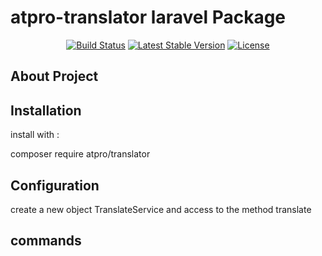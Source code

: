 # atpro-translator laravel Package
<p align="center">
<a href="https://travis-ci.org/atpro/translator"><img src="https://travis-ci.org/laravel/framework.svg" alt="Build Status"></a>
<a href="https://packagist.org/packages/atpro/translator"><img src="https://img.shields.io/packagist/v/atpro/translator" alt="Latest Stable Version"></a>
<a href="https://packagist.org/packages/atpro/translator"><img src="https://img.shields.io/packagist/l/atpro/translator" alt="License"></a>
</p>

## About Project

## Installation
install with :

composer require atpro/translator

## Configuration

create a new object TranslateService and access to the method translate

## commands

